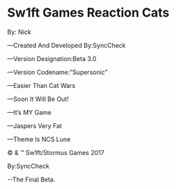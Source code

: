 Sw1ft Games Reaction Cats
=============================
By: Nick

—Created And Developed By:SyncCheck

—Version Designation:Beta 3.0

—Version Codename:”Supersonic”

—Easier Than Cat Wars

—Soon It Will Be Out!

—It’s MY Game

—Jaspers Very Fat

—Theme Is NCS Lune


© & ™ Sw1ft/Stormus Games 2017


By:SyncCheck

--The Final Beta.
